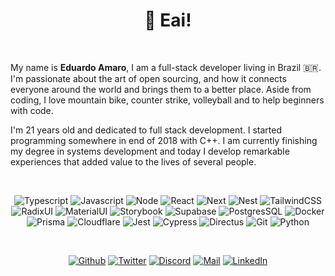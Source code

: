 <h1 align="center">👋 Eai!<img alt="" title="Views" align="right" src="https://komarev.com/ghpvc/?username=eduardo-amaro-maciel&label=&style=flat-square&color=blueviolet" /></h1>

<br />

My name is <b>Eduardo Amaro</b>, I am a full-stack developer living in Brazil 🇧🇷.
I'm passionate about the art of open sourcing, and how it connects everyone around the
world and brings them to a better place. Aside from coding, I love mountain bike, counter
strike, volleyball and to help beginners with code.

I'm 21 years old and dedicated to full stack development. I started programming somewhere in
end of 2018 with C++. I am currently finishing my degree in systems development and today I develop remarkable experiences that added value
to the lives of several people.

<br />

<div align="center">

![Typescript](https://img.shields.io/badge/Typescript-black?style=flat-square&logo=typescript)
![Javascript](https://img.shields.io/badge/Javascript-black?style=flat-square&logo=javascript)
![Node](https://img.shields.io/badge/Node-black?style=flat-square&logo=node.js)
![React](https://img.shields.io/badge/React-black?style=flat-square&logo=react)
![Next](https://img.shields.io/badge/Next-black?style=flat-square&logo=next.js)
![Nest](https://img.shields.io/badge/Nest-black?style=flat-square&logo=nestjs&logoColor=E0234E)
![TailwindCSS](https://img.shields.io/badge/Tailwind%20CSS-black?style=flat-square&logo=tailwind-css)
![RadixUI](https://img.shields.io/badge/Radix%20UI-black?style=flat-square&logo=radix-ui)
![MaterialUI](https://img.shields.io/badge/Material%20UI-black?style=flat-square&logo=MUI)
![Storybook](https://img.shields.io/badge/Storybook-black?style=flat-square&logo=storybook)
![Supabase](https://img.shields.io/badge/Supabase-black?style=flat-square&logo=supabase)
![PostgresSQL](https://img.shields.io/badge/PostgresSQL-black?style=flat-square&logo=postgresql)
![Docker](https://img.shields.io/badge/Docker-black?style=flat-square&logo=docker)
![Prisma](https://img.shields.io/badge/Prisma-black?style=flat-square&logo=prisma)
![Cloudflare](https://img.shields.io/badge/Cloudflare-black?style=flat-square&logo=cloudflare)
![Jest](https://img.shields.io/badge/Jest-black?style=flat-square&logo=jest&logoColor=red)
![Cypress](https://img.shields.io/badge/Cypress-black?style=flat-square&logo=cypress)
![Directus](https://img.shields.io/badge/Directus-black?style=flat-square&logo=directus&logoColor=6644FF)
![Git](https://img.shields.io/badge/Git-black?style=flat-square&logo=git)
![Python](https://img.shields.io/badge/Python-black?style=flat-square&logo=python)

</div>
<br />

<div align="center">

[![Github](https://img.shields.io/badge/Github-black?style=flat-square&logo=github)](https://github.com/eduardo-amaro-maciel)
[![Twitter](https://img.shields.io/badge/Twitter-black?style=flat-square&logo=twitter)](https://twitter.com/Edu_04x)
[![Discord](https://img.shields.io/badge/Discord-black?style=flat-square&logo=discord)](https://discordapp.com/users/1126226601181462669)
[![Mail](https://img.shields.io/badge/Mail-black?style=flat-square&logo=gmail)](mailto://edu.amr@hotmail.com)
[![LinkedIn](https://img.shields.io/badge/LinkedIn-black?style=flat-square&logo=linkedIn&logoColor=0073B1)](https://linkedin.com/in/edu-amr)

</div>
